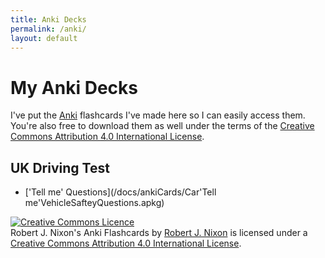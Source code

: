 ```yaml
---
title: Anki Decks
permalink: /anki/
layout: default
---
```


# My Anki Decks

I've put the [Anki](https://apps.ankiweb.net) flashcards I've made here so I can easily access them. You're also free to download them as well under the terms of the [Creative Commons Attribution 4.0 International License](http://creativecommons.org/licenses/by/4.0/).

## UK Driving Test

- ['Tell me' Questions](/docs/ankiCards/Car'Tell me'VehicleSafteyQuestions.apkg)

<a rel="license" href="http://creativecommons.org/licenses/by/4.0/"><img alt="Creative Commons Licence" style="border-width:0" src="https://i.creativecommons.org/l/by/4.0/88x31.png" /></a><br /><span xmlns:dct="http://purl.org/dc/terms/" property="dct:title">Robert J. Nixon's Anki Flashcards</span> by <a xmlns:cc="http://creativecommons.org/ns#" href="robertnixon.net" property="cc:attributionName" rel="cc:attributionURL">Robert J. Nixon</a> is licensed under a <a rel="license" href="http://creativecommons.org/licenses/by/4.0/">Creative Commons Attribution 4.0 International License</a>.
